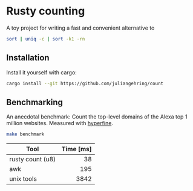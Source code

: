 # Rusty counting

A toy project for writing a fast and convenient alternative to

```sh
sort | uniq -c | sort -k1 -rn
```


## Installation

Install it yourself with cargo:

```sh
cargo install --git https://github.com/juliangehring/count
```


## Benchmarking

An anecdotal benchmark: Count the top-level domains of the Alexa top 1 million websites. Measured with [hyperfine](https://github.com/sharkdp/hyperfine).

```sh
make benchmark
```

| Tool             | Time [ms] |
| ---------------- | --------: |
| rusty count (u8) |        38 |
| awk              |       195 |
| unix tools       |      3842 |
